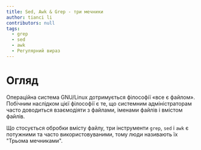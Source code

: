 ```yaml
---
title: Sed, Awk & Grep - три мечники
author: tianci li
contributors: null
tags:
  - grep
  - sed
  - awk
  - Регулярний вираз
---
```


# Огляд

Операційна система GNU/Linux дотримується філософії «все є файлом». Побічним наслідком цієї філософії є те, що системним адміністраторам часто доводиться взаємодіяти з файлами, іменами файлів і вмістом файлів.

Що стосується обробки вмісту файлу, три інструменти `grep`, `sed` і `awk` є потужними та часто використовуваними, тому люди називають їх "Трьома мечниками".
